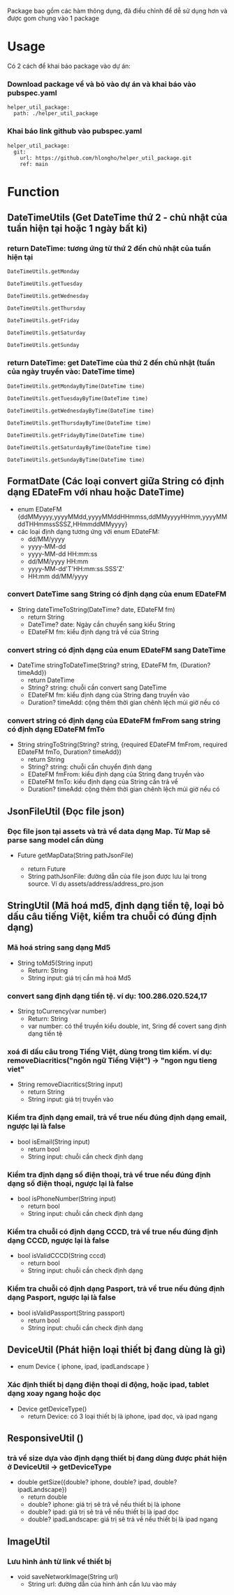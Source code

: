 Package bao gồm các hàm thông dụng, đã điều chỉnh để dễ sử dụng hơn và được gom chung vào 1 package

# Usage
Có 2 cách để khai báo package vào dự án:
### Download package về và bỏ vào dự án và khai báo vào pubspec.yaml
```
helper_util_package:
  path: ./helper_util_package
```
### Khai báo link github vào pubspec.yaml
```
helper_util_package:
  git:
    url: https://github.com/hlongho/helper_util_package.git
    ref: main
```

# Function
## DateTimeUtils (Get DateTime thứ 2 - chủ nhật của tuần hiện tại hoặc 1 ngày bất kì)
### return DateTime: tương ứng từ thứ 2 đến chủ nhật của tuần hiện tại
```
DateTimeUtils.getMonday
```
```
DateTimeUtils.getTuesday
```
```
DateTimeUtils.getWednesday
```
```
DateTimeUtils.getThursday
```
```
DateTimeUtils.getFriday
```
```
DateTimeUtils.getSaturday
```
```
DateTimeUtils.getSunday
```

### return DateTime: get DateTime của thứ 2 đến chủ nhật (tuần của ngày truyền vào: DateTime time)
```
DateTimeUtils.getMondayByTime(DateTime time)
```
```
DateTimeUtils.getTuesdayByTime(DateTime time)
```
```
DateTimeUtils.getWednesdayByTime(DateTime time)
```
```
DateTimeUtils.getThursdayByTime(DateTime time)
```
```
DateTimeUtils.getFridayByTime(DateTime time)
```
```
DateTimeUtils.getSaturdayByTime(DateTime time)
```
```
DateTimeUtils.getSundayByTime(DateTime time)
```
 

## FormatDate (Các loại convert giữa String có định dạng EDateFm với nhau hoặc DateTime)
- enum EDateFM {ddMMyyyy,yyyyMMdd,yyyyMMddHHmmss,ddMMyyyyHHmm,yyyyMMddTHHmmssSSSZ,HHmmddMMyyyy}
- các loại định dạng tương ứng với enum EDateFM:
    + dd/MM/yyyy
    + yyyy-MM-dd
    + yyyy-MM-dd HH:mm:ss
    + dd/MM/yyyy HH:mm
    + yyyy-MM-dd'T'HH:mm:ss.SSS'Z'
    + HH:mm dd/MM/yyyy

### convert DateTime sang String có định dạng của enum EDateFM
  - String dateTimeToString(DateTime? date, EDateFM fm)
    + return String
    + DateTime? date: Ngày cần chuyển sang kiểu String
    + EDateFM fm: kiểu định dạng trả về của String

### convert string có định dạng của enum EDateFM sang DateTime
- DateTime stringToDateTime(String? string, EDateFM fm, {Duration? timeAdd})
  + return DateTime
  + String? string: chuỗi cần convert sang DateTime
  + EDateFM fm: kiểu định dạng của String đang truyền vào
  + Duration? timeAdd: cộng thêm thời gian chênh lệch múi giờ nếu có

### convert string có định dạng của EDateFM fmFrom sang string có định dạng EDateFM fmTo
- String stringToString(String? string, {required EDateFM fmFrom, required EDateFM fmTo, Duration? timeAdd})
  + return String
  + String? string: chuỗi cần chuyển định dạng
  + EDateFM fmFrom: kiểu định dạng của String đang truyền vào
  + EDateFM fmTo: kiểu định dạng của String cần trả về
  + Duration? timeAdd: cộng thêm thời gian chênh lệch múi giờ nếu có

## JsonFileUtil (Đọc file json)
### Đọc file json tại assets và trả về data dạng Map. Từ Map sẽ parse sang model cần dùng
- Future<Map> getMapData(String pathJsonFile)
  + return Future<Map>
  + String pathJsonFile: đường dẫn của file json được lưu lại trong source. Ví dụ assets/address/address_pro.json


## StringUtil (Mã hoá md5, định dạng tiền tệ, loại bỏ dấu câu tiếng Việt, kiểm tra chuỗi có đúng định dạng)
### Mã hoá string sang dạng Md5
- String toMd5(String input)
  + Return: String
  + String input: giá trị cần mã hoá Md5

### convert sang định dạng tiền tệ. ví dụ: 100.286.020.524,17
- String toCurrency(var number)
  + Return: String
  + var number: có thể truyền kiểu double, int, Sring để covert sang định dạng tiền tệ

### xoá đi dấu câu trong Tiếng Việt, dùng trong tìm kiếm. ví dụ: removeDiacritics("ngôn ngữ Tiếng Việt") -> "ngon ngu tieng viet"
- String removeDiacritics(String input)
  + return String
  + String input: giá trị truyền vào

### Kiểm tra định dạng email, trả về true nếu đúng định dạng email, ngược lại là false
- bool isEmail(String input)
  + return bool
  + String input: chuỗi cần check định dạng
 
### Kiểm tra định dạng số điện thoại, trả về true nếu đúng định dạng số điện thoại, ngược lại là false
- bool isPhoneNumber(String input)
  + return bool
  + String input: chuỗi cần check định dạng

### Kiểm tra chuỗi có định dạng CCCD, trả về true nếu đúng định dạng CCCD, ngược lại là false
- bool isValidCCCD(String cccd)
  + return bool
  + String input: chuỗi cần check định dạng

### Kiểm tra chuỗi có định dạng Pasport, trả về true nếu đúng định dạng Pasport, ngược lại là false
- bool isValidPassport(String passport)
  + return bool
  + String input: chuỗi cần check định dạng
 

## DeviceUtil (Phát hiện loại thiết bị đang dùng là gì)
- enum Device { iphone, ipad, ipadLandscape }
### Xác định thiết bị dạng điện thoại di động, hoặc ipad, tablet dạng xoay ngang hoặc dọc
- Device getDeviceType()
  + return Device: có 3 loại thiết bị là iphone, ipad dọc, và ipad ngang

## ResponsiveUtil ()
### trả về size dựa vào định dạng thiết bị đang dùng được phát hiện ở DeviceUtil -> getDeviceType
- double getSize({double? iphone, double? ipad, double? ipadLandscape})
  + return double
  + double? iphone: giá trị sẽ trả về nếu thiết bị là iphone
  + double? ipad: giá trị sẽ trả về nếu thiết bị là ipad dọc
  + double? ipadLandscape: giá trị sẽ trả về nếu thiết bị là ipad ngang


## ImageUtil
### Lưu hình ảnh từ link về thiết bị 
- void saveNetworkImage(String url)
  + String url: đường dẫn của hình ảnh cần lưu vào máy

